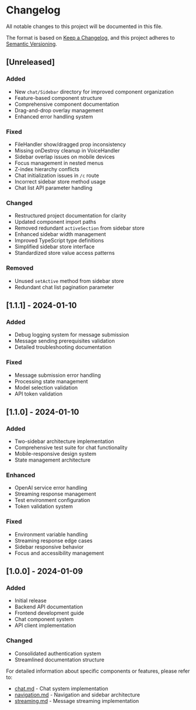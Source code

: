 # Changelog

All notable changes to this project will be documented in this file.

The format is based on [Keep a Changelog](https://keepachangelog.com/en/1.0.0/),
and this project adheres to [Semantic Versioning](https://semver.org/spec/v2.0.0.html).

## [Unreleased]

### Added
- New `chat/Sidebar` directory for improved component organization
- Feature-based component structure
- Comprehensive component documentation
- Drag-and-drop overlay management
- Enhanced error handling system

### Fixed
- FileHandler show/dragged prop inconsistency
- Missing onDestroy cleanup in VoiceHandler
- Sidebar overlap issues on mobile devices
- Focus management in nested menus
- Z-index hierarchy conflicts
- Chat initialization issues in `/c` route
- Incorrect sidebar store method usage
- Chat list API parameter handling

### Changed
- Restructured project documentation for clarity
- Updated component import paths
- Removed redundant `activeSection` from sidebar store
- Enhanced sidebar width management
- Improved TypeScript type definitions
- Simplified sidebar store interface
- Standardized store value access patterns

### Removed
- Unused `setActive` method from sidebar store
- Redundant chat list pagination parameter

## [1.1.1] - 2024-01-10

### Added
- Debug logging system for message submission
- Message sending prerequisites validation
- Detailed troubleshooting documentation

### Fixed
- Message submission error handling
- Processing state management
- Model selection validation
- API token validation

## [1.1.0] - 2024-01-10

### Added
- Two-sidebar architecture implementation
- Comprehensive test suite for chat functionality
- Mobile-responsive design system
- State management architecture

### Enhanced
- OpenAI service error handling
- Streaming response management
- Test environment configuration
- Token validation system

### Fixed
- Environment variable handling
- Streaming response edge cases
- Sidebar responsive behavior
- Focus and accessibility management

## [1.0.0] - 2024-01-09

### Added
- Initial release
- Backend API documentation
- Frontend development guide
- Chat component system
- API client implementation

### Changed
- Consolidated authentication system
- Streamlined documentation structure

For detailed information about specific components or features, please refer to:
- [chat.md](./chat.md) - Chat system implementation
- [navigation.md](./navigation.md) - Navigation and sidebar architecture
- [streaming.md](./streaming.md) - Message streaming implementation
